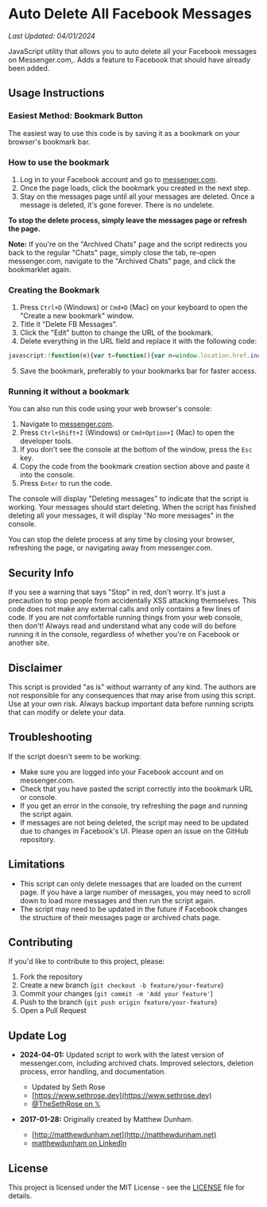 # Auto Delete All Facebook Messages
*Last Updated: 04/01/2024*

JavaScript utility that allows you to auto delete all your Facebook messages on Messenger.com,. Adds a feature to Facebook that should have already been added.

## Usage Instructions

### Easiest Method: Bookmark Button

The easiest way to use this code is by saving it as a bookmark on your browser's bookmark bar.

### How to use the bookmark

1. Log in to your Facebook account and go to [messenger.com](https://www.messenger.com/).
2. Once the page loads, click the bookmark you created in the next step.
3. Stay on the messages page until all your messages are deleted. Once a message is deleted, it's gone forever. There is no undelete.

**To stop the delete process, simply leave the messages page or refresh the page.**

**Note:** If you're on the "Archived Chats" page and the script redirects you back to the regular "Chats" page, simply close the tab, re-open messenger.com, navigate to the "Archived Chats" page, and click the bookmarklet again.

### Creating the Bookmark

1. Press `Ctrl+D` (Windows) or `Cmd+D` (Mac) on your keyboard to open the "Create a new bookmark" window.
2. Title it "Delete FB Messages".
3. Click the "Edit" button to change the URL of the bookmark.
4. Delete everything in the URL field and replace it with the following code:

```javascript
javascript:!function(e){var t=function(){var n=window.location.href.includes("archived")?e('div[aria-label="Menu"]'):e('div[aria-label="Menu"]');null!==n?(n.click(),setTimeout(o,200)):console.log("No messages to delete")},o=function(){var t=Array.from(document.querySelectorAll('div[role="menuitem"]')).find(e=>e.textContent.includes("Delete chat"));null!==t?(t.click(),setTimeout(n,200)):console.log("Delete button not found")},n=function(){var t=e('div[aria-label="Delete chat"][role="button"]');null!==t?(t.click(),setTimeout(i,600)):console.log("Confirm button not found")},i=function(){var o=window.location.href.includes("archived")?e('div[aria-label="Menu"]'):e('div[aria-label="Menu"]');null!==o?setTimeout(t,600):console.log("No more messages")};console.log("Deleting messages"),t()}(function(e){return document.querySelector(e)});
```

5. Save the bookmark, preferably to your bookmarks bar for faster access.

### Running it without a bookmark

You can also run this code using your web browser's console:

1. Navigate to [messenger.com](https://www.messenger.com/).
2. Press `Ctrl+Shift+I` (Windows) or `Cmd+Option+I` (Mac) to open the developer tools.
3. If you don't see the console at the bottom of the window, press the `Esc` key.
4. Copy the code from the bookmark creation section above and paste it into the console.
5. Press `Enter` to run the code.

The console will display "Deleting messages" to indicate that the script is working. Your messages should start deleting. When the script has finished deleting all your messages, it will display "No more messages" in the console.

You can stop the delete process at any time by closing your browser, refreshing the page, or navigating away from messenger.com.

## Security Info

If you see a warning that says "Stop" in red, don't worry. It's just a precaution to stop people from accidentally XSS attacking themselves. This code does not make any external calls and only contains a few lines of code. If you are not comfortable running things from your web console, then don't! Always read and understand what any code will do before running it in the console, regardless of whether you're on Facebook or another site.

## Disclaimer

This script is provided "as is" without warranty of any kind. The authors are not responsible for any consequences that may arise from using this script. Use at your own risk. Always backup important data before running scripts that can modify or delete your data.

## Troubleshooting

If the script doesn't seem to be working:

- Make sure you are logged into your Facebook account and on messenger.com.
- Check that you have pasted the script correctly into the bookmark URL or console.
- If you get an error in the console, try refreshing the page and running the script again.
- If messages are not being deleted, the script may need to be updated due to changes in Facebook's UI. Please open an issue on the GitHub repository.

## Limitations

- This script can only delete messages that are loaded on the current page. If you have a large number of messages, you may need to scroll down to load more messages and then run the script again.
- The script may need to be updated in the future if Facebook changes the structure of their messages page or archived chats page.

## Contributing

If you'd like to contribute to this project, please:

1. Fork the repository
2. Create a new branch (`git checkout -b feature/your-feature`)
3. Commit your changes (`git commit -m 'Add your feature'`)
4. Push to the branch (`git push origin feature/your-feature`)
5. Open a Pull Request

## Update Log

- **2024-04-01:** Updated script to work with the latest version of messenger.com, including archived chats. Improved selectors, deletion process, error handling, and documentation.
  - Updated by Seth Rose
  - [https://www.sethrose.dev](https://www.sethrose.dev)
  - [@TheSethRose on 𝕏](https://x.com/TheSethRose)

- **2017-01-28:** Originally created by Matthew Dunham.
  - [http://matthewdunham.net](http://matthewdunham.net)
  - [matthewdunham on LinkedIn](http://linkedin.com/in/matthewdunham)

## License

This project is licensed under the MIT License - see the [LICENSE](LICENSE) file for details.
